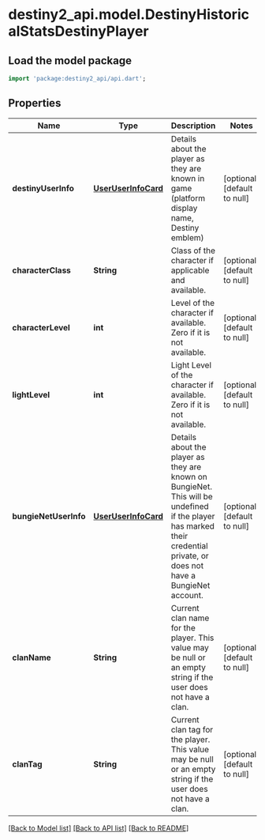 # destiny2_api.model.DestinyHistoricalStatsDestinyPlayer

## Load the model package
```dart
import 'package:destiny2_api/api.dart';
```

## Properties
Name | Type | Description | Notes
------------ | ------------- | ------------- | -------------
**destinyUserInfo** | [**UserUserInfoCard**](UserUserInfoCard.md) | Details about the player as they are known in game (platform display name, Destiny emblem) | [optional] [default to null]
**characterClass** | **String** | Class of the character if applicable and available. | [optional] [default to null]
**characterLevel** | **int** | Level of the character if available. Zero if it is not available. | [optional] [default to null]
**lightLevel** | **int** | Light Level of the character if available. Zero if it is not available. | [optional] [default to null]
**bungieNetUserInfo** | [**UserUserInfoCard**](UserUserInfoCard.md) | Details about the player as they are known on BungieNet. This will be undefined if the player has marked their credential private, or does not have a BungieNet account. | [optional] [default to null]
**clanName** | **String** | Current clan name for the player. This value may be null or an empty string if the user does not have a clan. | [optional] [default to null]
**clanTag** | **String** | Current clan tag for the player. This value may be null or an empty string if the user does not have a clan. | [optional] [default to null]

[[Back to Model list]](../README.md#documentation-for-models) [[Back to API list]](../README.md#documentation-for-api-endpoints) [[Back to README]](../README.md)


